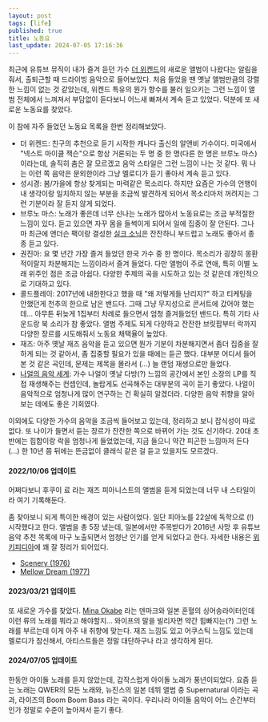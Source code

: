 ```yaml
---
layout: post
tags: [life]
published: true
title: 노동요
last_update: 2024-07-05 17:16:36
---
```


 최근에 유튜브 뮤직이 내가 즐겨 듣던 가수 [더
 위켄드](https://www.youtube.com/channel/UC0WP5P-ufpRfjbNrmOWwLBQ)의
 새로운 앨범이 나왔다는 알림을 줘서, 출퇴근할 때 드라이빙 음악으로
 들어보았다. 처음 들었을 땐 옛날 앨범만큼의 강렬한 느낌이 없는 것
 같았는데, 위켄드 특유의 뭔가 향수를 불러 일으키는 그런 느낌이 앨범
 전체에서 느껴져서 부담없이 듣다보니 어느새 빠져서 계속 듣고
 있었다. 덕분에 또 새로운 노동요를 찾았다.

 이 참에 자주 들었던 노동요 목록을 한번 정리해보았다.
 - 더 위켄드: 친구의 추천으로 듣기 시작한 캐나다 출신의 알앤비
   가수이다. 미국에서 "넥스트 마이클 잭슨"으로 항상 거론되는 두 명 중
   한 명(다른 한 명은 브루노 마스)이라는데, 솔직히 춤은 잘 모르겠고
   음악 스타일은 그런 느낌이 나는 것 같다. 뭐 나는 이런 쪽 음악은
   문외한이라 그냥 멜로디가 듣기 좋아서 계속 듣고 있다.
 - 성시경: 봄/가을에 항상 찾게되는 마력같은 목소리다. 하지만 요즘은
   가수의 언행이 내 생각이랑 일치하지 않는 부분을 조금씩 발견하게
   되어서 목소리마저 꺼려지는 그런 기분이라 잘 듣지 않게 되었다.
 - 브루노 마스: 노래가 좋은데 너무 신나는 노래가 많아서 노동요로는
   조금 부적절한 느낌이 있다. 듣고 있으면 자꾸 몸을 들썩이게 되어서
   일에 집중이 잘 안된다. 그나마 최근에 앤더슨 팩이랑 결성한 [실크
   소닉](https://www.youtube.com/channel/UCxzUCi7mtGmHIa1XwAqqkjw)은
   잔잔하니 부드럽고 노래도 좋아서 종종 듣고 있다.
 - 권진아: 요 몇 년간 가장 즐겨 들었던 한국 가수 중 한
   명이다. 목소리가 굉장히 몽환적이랄지 차분해지는 느낌이라서 즐겨
   들었다. 다만 앨범이 주로 연애, 특히 이별 노래 위주인 점은 조금
   아쉽다. 다양한 주제의 곡을 시도하고 있는 것 같은데 개인적으로
   기대하고 있다.
 - 콜드플레이: 2017년에 내한한다고 했을 때 "왜 저렇게들 난리지?" 하고
   티케팅을 안했던게 천추의 한으로 남은 밴드다. 그때 그냥 무지성으로
   콘서트에 갔어야 했는데... 아무튼 뒤늦게 1집부터 차례로 들으면서
   엄청 즐겨들었던 밴드다. 특히 기타 사운드랑 북 소리가 참
   좋았다. 앨범 주제도 되게 다양하고 잔잔한 브릿팝부터 락까지 다양한
   장르를 시도해줘서 노동요 채택율이 높았다.
 - 재즈: 아주 옛날 재즈 음악을 듣고 있으면 뭔가 기분이 차분해지면서
   좀더 집중을 잘 하게 되는 것 같아서, 좀 집중할 필요가 있을 때에는
   듣곤 했다. 대부분 어디서 들어본 것 같은 곡인데, 문제는 제목을
   몰라서 (...) 늘 랜덤 재생으로만 들었다.
 - [나얼의 음악
   세계](https://www.youtube.com/c/NAMMSE%EB%82%98%EC%96%BC%EC%9D%98%EC%9D%8C%EC%95%85%EC%84%B8%EA%B3%84):
   가수 나얼이 옛날 다방(?) 느낌의 공간에서 본인 소장의 LP를 직접
   재생해주는 컨셉인데, 놀랍게도 선곡해주는 대부분의 곡이 듣기
   좋았다. 나얼이 음악적으로 엄청나게 많이 연구하는 건 확실히
   알겠더라. 다양한 음악 취향을 알아보는 데에도 좋은 기회였다.

 이외에도 다양한 가수의 음악을 조금씩 들어보고 있는데, 정리하고 보니
 잡식성이 따로 없다. 또 나이가 들면서 듣는 장르가 잔잔한 쪽으로 바뀌어
 가는 것도 신기하다. 20대 초반에는 힙합이랑 락을 엄청나게 들었었는데,
 지금 들으니 약간 피곤한 느낌마저 든다 (...) 한 10년 쯤 뒤에는
 뜬금없이 클래식 같은 걸 듣고 있을지도 모르겠다.

#### 2022/10/06 업데이트

 어쩌다보니 후쿠이 료 라는 재즈 피아니스트의 앨범을 듣게 되었는데 너무
 내 스타일이라 여기 기록해둔다.

 좀 찾아보니 되게 특이한 배경이 있는 사람이었다. 일단 피아노를 22살에
 독학으로 (!) 시작했다고 한다. 앨범을 총 5장 냈는데, 일본에서만
 주목받다가 2016년 사망 후 유튜브 음악 추천 목록에 마구 노출되면서
 엄청난 인기를 얻게 되었다고 한다. 자세한 내용은
 [위키피디아](https://en.wikipedia.org/wiki/Ryo_Fukui)에 꽤 잘 정리가
 되어있다.

 - [Scenery
   (1976)](https://music.youtube.com/playlist?list=OLAK5uy_l63UotXvycgKWYn_GkpJcyRfMEf78qYxg)
 - [Mellow Dream
   (1977)](https://music.youtube.com/playlist?list=OLAK5uy_nCL6JERLYBC0fs0lW11o_gEMzZ79Fwkiw)

#### 2023/03/21 업데이트

 또 새로운 가수를 찾았다. [Mina
 Okabe](https://music.youtube.com/channel/UCdwuOm1Z7_1UyhMsTjgmxeg) 라는
 덴마크와 일본 혼혈의 싱어송라이터인데 이런 류의 노래를 뭐라고 해야할지...
 와이프의 말을 빌리자면 약간 힘빠지는(?) 그런 노래를 부르는데 이게 아주 내
 취향에 맞는다. 재즈 느낌도 있고 어쿠스틱 느낌도 있는데 멜로디가 참신해서,
 아티스트들은 정말 대단하구나 라고 생각하게 된다.

#### 2024/07/05 업데이트
한동안 아이돌 노래를 듣지 않았는데, 갑작스럽게 아이돌 노래가 풍년이되었다. 요즘 듣는 노래는 QWER의 모든 노래와, 뉴진스의 일본 데뷔 앨범 중 Supernatural 이라는 곡과, 라이즈의 Boom Boom Bass 라는 곡이다. 우리나라 아이돌 음악이 어느 순간부터인가 정말로 수준이 높아져서 듣기 좋다.
